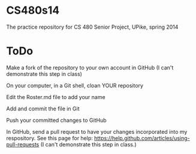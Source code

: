 CS480s14
========

The practice repository for CS 480 Senior Project, UPike, spring 2014


ToDo
====

Make a fork of the repository to your own account in GitHub (I can't demonstrate this step in class)

On your computer, in a Git shell, cloan YOUR repository

Edit the Roster.md file to add your name

Add and commit the file in Git

Push your committed changes to GitHub

In GitHub, send a pull request to have your changes incorporated into my respository. See this page for help: https://help.github.com/articles/using-pull-requests (I can't demonstrate this step in class.)

